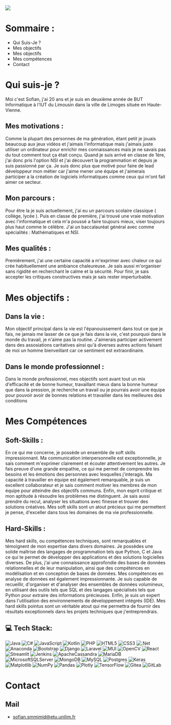 <img src="https://i.ibb.co/PzBxSKW/banniere-developpement-site-web-33099-1687-jpg.jpg">


# Sommaire :
- Qui Suis-Je ?
- Mes objectifs
- Mes objectifs
- Mes compétences
- Contact

# Qui suis-je ? 
Moi c'est Sofian, j'ai 20 ans et je suis en deuxième année de BUT Informatique à l'IUT du Limousin dans la ville de Limoges située en Haute-Vienne.

## Mes motivations :
Comme la plupart des personnes de ma génération, étant petit je jouais beaucoup aux jeux vidéos et j'aimais l'informatique mais j'aimais juste utiliser un ordinateur pour enrichir mes connaissances mais je ne savais pas du tout comment tout ça était conçu. Quand je suis arrivé en classe de 1ère, j'ai donc pris l'option NSI et j'ai découvert la programmation et depuis je suis passionné par ça. Je suis donc plus que motivé pour faire de lead développeur mon métier car j'aime mener une équipe et j'aimerais participer a la création de logiciels informatiques comme ceux qui m'ont fait aimer ce secteur.

## Mon parcours :
Pour être la je suis actuellement, j'ai eu un parcours scolaire classique ( collège, lycée ). Puis en classe de première, j'ai trouvé une vraie motivation avec l'informatique et cela m'a poussé a faire toujours mieux, viser toujours plus haut comme le célèbre.
J'ai un baccalauréat général avec comme spécialités : Mathématiques et NSI.

## Mes qualités :
Premièrement, j'ai une certaine capacité a m'exprimer avec chaleur ce qui crée habituellement une ambiance chaleureuse. Je sais aussi m'organiser sans rigidité en recherchant le calme et la sécurité.
Pour finir, je sais accepter les critiques constructives mais je sais rester imperturbable.

# Mes objectifs : 

## Dans la vie : 

Mon objectif principal dans la vie est l'épanouissement dans tout ce que je fais, ne jamais me lasser de ce que je fais dans la vie, c'est pourquoi dans le monde du travail, je n'aime pas la routine.
J'aimerais participer activement dans des assosiations caritatives ainsi qu'à diverses autres actions faisant de moi un homme bienveillant car ce sentiment est extraordinaire.

## Dans le monde professionnel : 

Dans le monde professionnel, mes objectifs sont
avant tout un mix d'efficacité et de bonne humeur,
travaillant mieux dans la bonne humeur que dans la
pression, je recherche un travail ou je pourrais
avoir une équipe pour pouvoir avoir de bonnes
relations et travailler dans les meilleures des
conditions

# Mes Compétences 

## Soft-Skills :

En ce qui me concerne, je possède un ensemble de soft
skills impressionnant. Ma communication interpersonnelle est
exceptionnelle, je sais comment m'exprimer clairement et écouter
attentivement les autres. Je fais preuve d'une grande empathie, ce qui
me permet de comprendre les besoins et les émotions des personnes avec
lesquelles j'interagis. Ma capacité à travailler en équipe est
également remarquable, je suis un excellent collaborateur et je sais
comment motiver les membres de mon équipe pour atteindre des objectifs
communs. Enfin, mon esprit critique et mon aptitude à résoudre les
problèmes me distinguent. Je sais aussi prendre du recul, analyser les
situations avec finesse et trouver des solutions créatives. Mes soft
skills sont un atout précieux qui me permettent je pense, d'exceller
dans tous les domaines de ma vie professionnelle.

## Hard-Skills :

Mes hard skills, ou compétences techniques, sont remarquables et
témoignent de mon expertise dans divers domaines. Je possèdes une
solide maîtrise des langages de programmation tels que Python, C
et Java ce qui te permet de développer des applications et des
solutions logicielles diverses. De plus,  j'ai une connaissance
approfondie des bases de données relationnelles et de leur
manipulation, ainsi que des compétences en modélisation et en
conception de bases de données. Mes compétences en analyse de
données est également impressionnante. Je suis capable de
recueillir, d'organiser et d'analyser des ensembles de données
volumineux, en utilisant des outils tels que SQL et des langages
spécialisés tels que Python pour extraire des informations
précieuses. Enfin, je suis un expert dans l'utilisation des
environnements de développement intégrés (IDE). Mes hard skills
pointus sont un véritable atout qui me permettra de fournir des
résultats exceptionnels dans les projets techniques que
j'entreprendrais.

## 💻 Tech Stack:
![Java](https://img.shields.io/badge/java-%23ED8B00.svg?style=for-the-badge&logo=openjdk&logoColor=white) ![C#](https://img.shields.io/badge/c%23-%23239120.svg?style=for-the-badge&logo=csharp&logoColor=white) ![JavaScript](https://img.shields.io/badge/javascript-%23323330.svg?style=for-the-badge&logo=javascript&logoColor=%23F7DF1E) ![Kotlin](https://img.shields.io/badge/kotlin-%237F52FF.svg?style=for-the-badge&logo=kotlin&logoColor=white) ![PHP](https://img.shields.io/badge/php-%23777BB4.svg?style=for-the-badge&logo=php&logoColor=white) ![HTML5](https://img.shields.io/badge/html5-%23E34F26.svg?style=for-the-badge&logo=html5&logoColor=white) ![CSS3](https://img.shields.io/badge/css3-%231572B6.svg?style=for-the-badge&logo=css3&logoColor=white) ![.Net](https://img.shields.io/badge/.NET-5C2D91?style=for-the-badge&logo=.net&logoColor=white) ![Anaconda](https://img.shields.io/badge/Anaconda-%2344A833.svg?style=for-the-badge&logo=anaconda&logoColor=white) ![Bootstrap](https://img.shields.io/badge/bootstrap-%238511FA.svg?style=for-the-badge&logo=bootstrap&logoColor=white) ![Django](https://img.shields.io/badge/django-%23092E20.svg?style=for-the-badge&logo=django&logoColor=white) ![Laravel](https://img.shields.io/badge/laravel-%23FF2D20.svg?style=for-the-badge&logo=laravel&logoColor=white) ![MUI](https://img.shields.io/badge/MUI-%230081CB.svg?style=for-the-badge&logo=mui&logoColor=white) ![OpenCV](https://img.shields.io/badge/opencv-%23white.svg?style=for-the-badge&logo=opencv&logoColor=white) ![React](https://img.shields.io/badge/react-%2320232a.svg?style=for-the-badge&logo=react&logoColor=%2361DAFB) ![Streamlit](https://img.shields.io/badge/Streamlit-%23FE4B4B.svg?style=for-the-badge&logo=streamlit&logoColor=white) ![Jenkins](https://img.shields.io/badge/jenkins-%232C5263.svg?style=for-the-badge&logo=jenkins&logoColor=white) ![ApacheCassandra](https://img.shields.io/badge/cassandra-%231287B1.svg?style=for-the-badge&logo=apache-cassandra&logoColor=white) ![MariaDB](https://img.shields.io/badge/MariaDB-003545?style=for-the-badge&logo=mariadb&logoColor=white) ![MicrosoftSQLServer](https://img.shields.io/badge/Microsoft%20SQL%20Server-CC2927?style=for-the-badge&logo=microsoft%20sql%20server&logoColor=white) ![MongoDB](https://img.shields.io/badge/MongoDB-%234ea94b.svg?style=for-the-badge&logo=mongodb&logoColor=white) ![MySQL](https://img.shields.io/badge/mysql-4479A1.svg?style=for-the-badge&logo=mysql&logoColor=white) ![Postgres](https://img.shields.io/badge/postgres-%23316192.svg?style=for-the-badge&logo=postgresql&logoColor=white) ![Keras](https://img.shields.io/badge/Keras-%23D00000.svg?style=for-the-badge&logo=Keras&logoColor=white) ![Matplotlib](https://img.shields.io/badge/Matplotlib-%23ffffff.svg?style=for-the-badge&logo=Matplotlib&logoColor=black) ![NumPy](https://img.shields.io/badge/numpy-%23013243.svg?style=for-the-badge&logo=numpy&logoColor=white) ![Pandas](https://img.shields.io/badge/pandas-%23150458.svg?style=for-the-badge&logo=pandas&logoColor=white) ![Plotly](https://img.shields.io/badge/Plotly-%233F4F75.svg?style=for-the-badge&logo=plotly&logoColor=white) ![TensorFlow](https://img.shields.io/badge/TensorFlow-%23FF6F00.svg?style=for-the-badge&logo=TensorFlow&logoColor=white) ![Gitea](https://img.shields.io/badge/Gitea-34495E?style=for-the-badge&logo=gitea&logoColor=5D9425) ![GitLab](https://img.shields.io/badge/gitlab-%23181717.svg?style=for-the-badge&logo=gitlab&logoColor=white)

# Contact

## Mail

- sofian.smmimid@etu.unilim.fr




